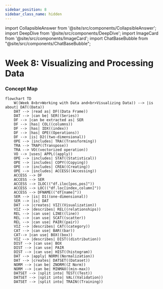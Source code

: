 ```yaml
---
sidebar_position: 8
sidebar_class_name: hidden
---
```


import CollapsibleAnswer from '@site/src/components/CollapsibleAnswer';
import DeepDive from '@site/src/components/DeepDive';
import ImageCard from '@site/src/components/ImageCard';
import ChatBaseBubble from "@site/src/components/ChatBaseBubble";

# Week 8: Visualizing and Processing Data


<ChatBaseBubble/>

### Concept Map

```mermaid
flowchart TD
    W((Week 8<br>Working with Data and<br>Visualizing Data)) --> |is about| DAT((Data))
    DAT --> |read as| DF((Data Frame))
    DAT --> |can be| SER((Series))
    DF --> |can be extracted as| SER
    DF --> |has| COL((columns))
    DF --> |has| IDX((index))
    DF --> |has| OPE((Operations))
    DF --> |is| D2((two-dimensional))
    OPE --> |includes| TRA((Transforming))
    TRA --> TRAP((Transpose))
    TRA --> VO((vectorized operation))
    VO --> |uses| APPL((apply))
    OPE --> |includes| STAT((Statistical))
    OPE --> |includes| COPY((Copying))
    OPE --> |includes| CREA((Creating))
    OPE --> |includes| ACCESS((Accessing))
    ACCESS --> DF
    ACCESS --> SER
    ACCESS --> ILOC(("df.iloc[pos,pos]"))
    ACCESS --> LOC(("df.loc[index,column]"))
    ACCESS --> DFNAME(("df[name]"))
    SER --> |is| D1((one-dimensional))
    SER --> |is| DAT
    DAT --> |creates| VIZ((Visualization))
    VIZ --> |describes| REL((relationships))
    REL --> |can use| LINE((line))
    REL --> |can use| SCAT((scatter))
    REL --> |can use| PAIR((pair))
    VIZ --> |describes| CAT((category))
    CAT --> |can use| BAR((bar))
    CAT--> |can use| BOX((box))
    VIZ --> |describes| DIST((distribution))
    DIST --> |can use| BOX
    DIST --> |can use| PAIR
    DIST --> |can use| HIST((histogram))
    DAT --> |apply| NORM((Normalization))
    DAT --> |creates| DATSET((Dataset))
    NORM --> |can be| ZNORM((Z Norm))
    NORM --> |can be| MINMAX((min-max))
    DATSET --> |split into| TEST((Test))
    DATSET --> |split into| VAL((Validation))
    DATSET --> |split into| TRAIN((Training))

```
<!-- <ImageCard path={"https://drive.google.com/uc?export=view&id=1PUZkAsRJLcGxEfqDXC-QQlKa6TQu2oNO"} widthPercentage="100%"/> -->
